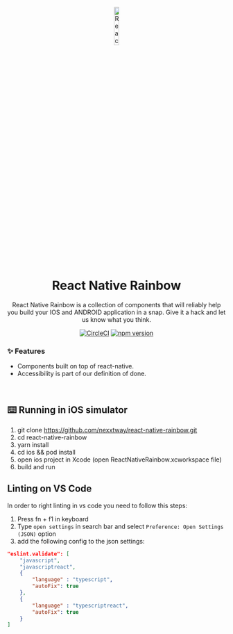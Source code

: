 <p align="center">
  <img width="15%" src="https://raw.githubusercontent.com/nexxtway/react-native-rainbow/master/docs/assets/images/rainbow-logo.svg?sanitize=true" alt="React Native Rainbow logo">
</p>

<h1 align="center">
    React Native Rainbow
</h1>

<p align="center">
React Native Rainbow is a collection of components that will reliably help you build your IOS and ANDROID application in a snap. Give it a hack and let us know what you think.
</p>

<div align="center">
 
[![CircleCI](https://circleci.com/gh/nexxtway/react-native-rainbow/tree/master.svg?style=svg)](https://circleci.com/gh/nexxtway/react-native-rainbow/tree/master)
[![npm version](https://badge.fury.io/js/react-rainbow-components.svg)](https://badge.fury.io/js/react-native-rainbow)

</div>

### ✨ Features

-   Components built on top of react-native.
-   Accessibility is part of our definition of done.

<br/>

## ⌨️ Running in iOS simulator

1. git clone https://github.com/nexxtway/react-native-rainbow.git
2. cd react-native-rainbow
3. yarn install
4. cd ios && pod install
5. open ios project in Xcode (open ReactNativeRainbow.xcworkspace file)
6. build and run

## Linting on VS Code

In order to right linting in vs code you need to follow this steps:

1. Press fn + f1 in keyboard
2. Type `open settings` in search bar and select `Preference: Open Settings (JSON)` option
3. add the following config to the json settings:

```json
"eslint.validate": [
    "javascript",
    "javascriptreact",
    {
        "language" : "typescript",
        "autoFix": true
    },
    {
        "language" : "typescriptreact",
        "autoFix": true
    }
]
```
